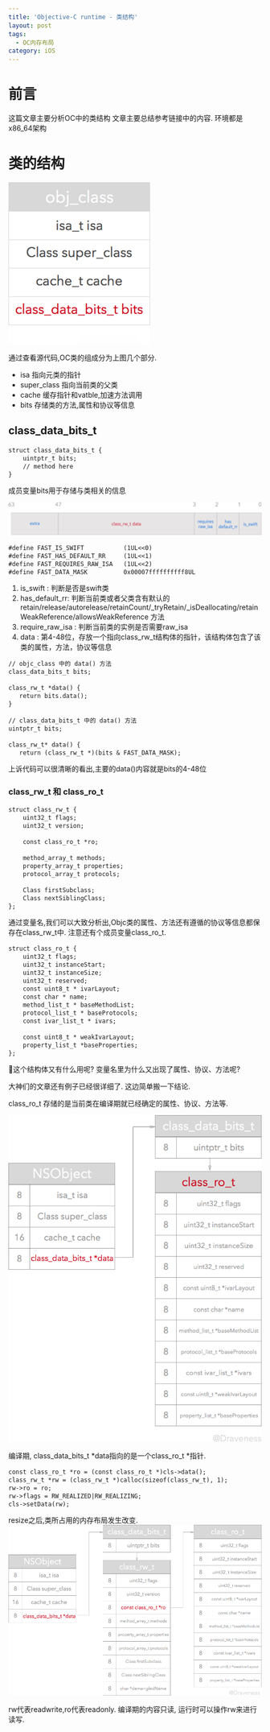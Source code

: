 ```yaml
---
title: 'Objective-C runtime - 类结构'
layout: post
tags:
  - OC内存布局
category: iOS
---
```

# 前言

这篇文章主要分析OC中的类结构
文章主要总结参考链接中的内容.
环境都是x86_64架构

# 类的结构

![类结构](https://raw.githubusercontent.com/HighmoreXu/BlogImage/master/images/bits.png "类结构")

通过查看源代码,OC类的组成分为上图几个部分.

* isa 指向元类的指针
* super_class 指向当前类的父类
* cache 缓存指针和vatble,加速方法调用
* bits 存储类的方法,属性和协议等信息

## class_data_bits_t

```
struct class_data_bits_t {
    uintptr_t bits;
    // method here
}
```
成员变量bits用于存储与类相关的信息

![class_bits](https://raw.githubusercontent.com/HighmoreXu/BlogImage/master/images/class_bits.png "class_bits")

```
#define FAST_IS_SWIFT           (1UL<<0)
#define FAST_HAS_DEFAULT_RR     (1UL<<1)
#define FAST_REQUIRES_RAW_ISA   (1UL<<2)
#define FAST_DATA_MASK          0x00007ffffffffff8UL
```
1. is_swift : 判断是否是swift类
2. has_default_rr: 判断当前类或者父类含有默认的retain/release/autorelease/retainCount/_tryRetain/_isDeallocating/retainWeakReference/allowsWeakReference 方法
3. require_raw_isa : 判断当前类的实例是否需要raw_isa
4. data : 第4-48位，存放一个指向class_rw_t结构体的指针，该结构体包含了该类的属性，方法，协议等信息

```
// objc_class 中的 data() 方法
class_data_bits_t bits;

class_rw_t *data() { 
   return bits.data();
}

// class_data_bits_t 中的 data() 方法
uintptr_t bits;

class_rw_t* data() {
   return (class_rw_t *)(bits & FAST_DATA_MASK);
```
上诉代码可以很清晰的看出,主要的data()内容就是bits的4-48位

### class_rw_t 和 class_ro_t
```
struct class_rw_t {
    uint32_t flags;
    uint32_t version;

    const class_ro_t *ro;

    method_array_t methods;
    property_array_t properties;
    protocol_array_t protocols;

    Class firstSubclass;
    Class nextSiblingClass;
};
```
通过变量名,我们可以大致分析出,Objc类的属性、方法还有遵循的协议等信息都保存在class_rw_t中.
注意还有个成员变量class_ro_t.
```
struct class_ro_t {
    uint32_t flags;
    uint32_t instanceStart;
    uint32_t instanceSize;
    uint32_t reserved;
    const uint8_t * ivarLayout;
    const char * name;
    method_list_t * baseMethodList;
    protocol_list_t * baseProtocols;
    const ivar_list_t * ivars;

    const uint8_t * weakIvarLayout;
    property_list_t *baseProperties;
};
```
🤔️这个结构体又有什么用呢? 变量名里为什么又出现了属性、协议、方法呢?

大神们的文章还有例子已经很详细了.
这边简单搬一下结论.

class_ro_t 存储的是当前类在编译期就已经确定的属性、协议、方法等.

![before_resize](https://raw.githubusercontent.com/HighmoreXu/BlogImage/master/images/objc-method-before-realize.png "before_resize")

编译期, class_data_bits_t *data指向的是一个class_ro_t *指针.

```
const class_ro_t *ro = (const class_ro_t *)cls->data();
class_rw_t *rw = (class_rw_t *)calloc(sizeof(class_rw_t), 1);
rw->ro = ro;
rw->flags = RW_REALIZED|RW_REALIZING;
cls->setData(rw);
```
resize之后,类所占用的内存布局发生改变.
![resizeclass](https://raw.githubusercontent.com/HighmoreXu/BlogImage/master/images/objc-method-after-realize-class.png "resizeclass")

rw代表readwrite,ro代表readonly. 编译期的内容只读, 运行时可以操作rw来进行读写.



